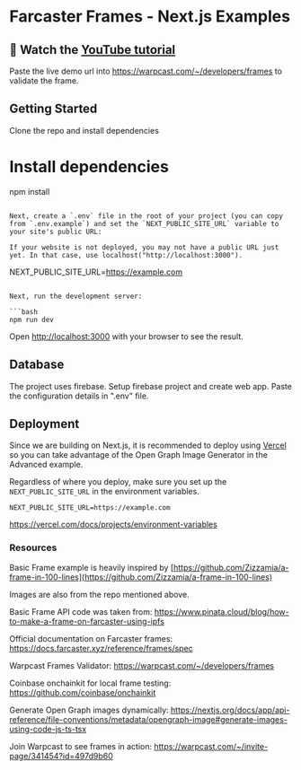 # Farcaster Frames - Next.js Examples

## 👀 Watch the [YouTube tutorial](https://youtu.be/g_pkATT8pYU?si=8KwGSzJ_nxWHx-k3)

Paste the live demo url into https://warpcast.com/~/developers/frames to validate the frame.

## Getting Started

Clone the repo and install dependencies

# Install dependencies

npm install

```

Next, create a `.env` file in the root of your project (you can copy from `.env.example`) and set the `NEXT_PUBLIC_SITE_URL` variable to your site's public URL:

If your website is not deployed, you may not have a public URL just yet. In that case, use localhost("http://localhost:3000").

```

NEXT_PUBLIC_SITE_URL=https://example.com

````

Next, run the development server:

```bash
npm run dev
````

Open [http://localhost:3000](http://localhost:3000) with your browser to see the result.

## Database

The project uses firebase. Setup firebase project and create web app. Paste the configuration details in ".env" file.

## Deployment

Since we are building on Next.js, it is recommended to deploy using [Vercel](https://vercel.com/) so you can take advantage of the Open Graph Image Generator in the Advanced example.

Regardless of where you deploy, make sure you set up the `NEXT_PUBLIC_SITE_URL` in the environment variables.

```
NEXT_PUBLIC_SITE_URL=https://example.com
```

https://vercel.com/docs/projects/environment-variables

### Resources

Basic Frame example is heavily inspired by [https://github.com/Zizzamia/a-frame-in-100-lines](https://github.com/Zizzamia/a-frame-in-100-lines)

Images are also from the repo mentioned above.

Basic Frame API code was taken from:
https://www.pinata.cloud/blog/how-to-make-a-frame-on-farcaster-using-ipfs

Official documentation on Farcaster frames:
https://docs.farcaster.xyz/reference/frames/spec

Warpcast Frames Validator:
https://warpcast.com/~/developers/frames

Coinbase onchainkit for local frame testing:
https://github.com/coinbase/onchainkit

Generate Open Graph images dynamically:
https://nextjs.org/docs/app/api-reference/file-conventions/metadata/opengraph-image#generate-images-using-code-js-ts-tsx

Join Warpcast to see frames in action:
https://warpcast.com/~/invite-page/341454?id=497d9b60
